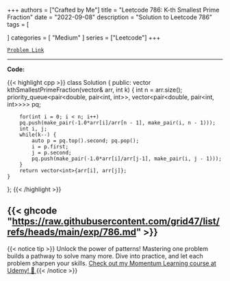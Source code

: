 
+++
authors = ["Crafted by Me"]
title = "Leetcode 786: K-th Smallest Prime Fraction"
date = "2022-09-08"
description = "Solution to Leetcode 786"
tags = [
    
]
categories = [
    "Medium"
]
series = ["Leetcode"]
+++



[`Problem Link`](https://leetcode.com/problems/k-th-smallest-prime-fraction/description/)

---

**Code:**

{{< highlight cpp >}}
class Solution {
public:
    vector<int> kthSmallestPrimeFraction(vector<int>& arr, int k) {
        int n = arr.size();
        priority_queue<pair<double, pair<int, int>>, vector<pair<double, pair<int, int>>>> pq;

        for(int i = 0; i < n; i++)
        pq.push(make_pair(-1.0*arr[i]/arr[n - 1], make_pair(i, n - 1)));
        int i, j;        
        while(k--) {
            auto p = pq.top().second; pq.pop();
            i = p.first;
            j = p.second;
            pq.push(make_pair(-1.0*arr[i]/arr[j-1], make_pair(i, j - 1)));
        }
        return vector<int>{arr[i], arr[j]};
    }
};
{{< /highlight >}}

{{< ghcode "https://raw.githubusercontent.com/grid47/list/refs/heads/main/exp/786.md" >}}
---


{{< notice tip >}}
Unlock the power of patterns! Mastering one problem builds a pathway to solve many more. Dive into practice, and let each problem sharpen your skills. [Check out my Momentum Learning course at Udemy! 🚀 ](https://www.udemy.com/course/algorithms-and-data-structures-in-cpp/)
{{< /notice >}}

